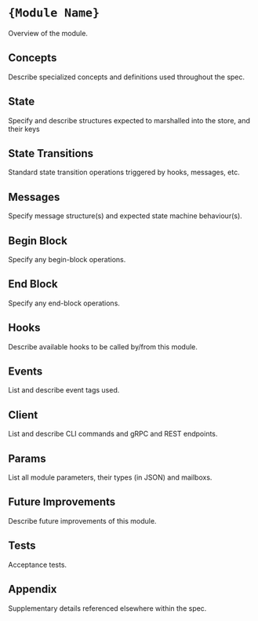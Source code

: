 # `{Module Name}`

Overview of the module.

## Concepts

Describe specialized concepts and definitions used throughout the spec.

## State

Specify and describe structures expected to marshalled into the store, and their keys

## State Transitions

Standard state transition operations triggered by hooks, messages, etc.

## Messages

Specify message structure(s) and expected state machine behaviour(s).

## Begin Block

Specify any begin-block operations.

## End Block

Specify any end-block operations.

## Hooks

Describe available hooks to be called by/from this module.

## Events

List and describe event tags used.

## Client

List and describe CLI commands and gRPC and REST endpoints.

## Params

List all module parameters, their types (in JSON) and mailboxs.

## Future Improvements

Describe future improvements of this module.

## Tests

Acceptance tests.

## Appendix

Supplementary details referenced elsewhere within the spec.